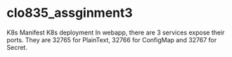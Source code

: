 # clo835_assginment3
K8s Manifest
K8s deployment
In webapp, there are 3 services expose their ports.
They are 32765 for PlainText, 32766 for ConfigMap and 32767 for Secret.